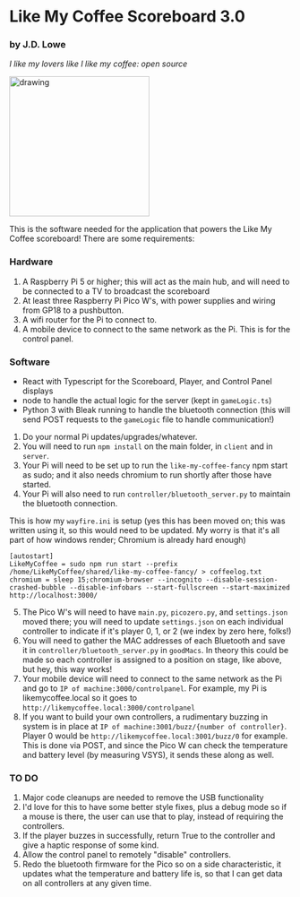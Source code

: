 # Like My Coffee Scoreboard 3.0

### by J.D. Lowe

_I like my lovers like I like my coffee: open source_

<img src="https://github.com/thejdlowe/like-my-coffee-scoreboard/assets/2357370/d96b879c-cc73-4bdd-8d4b-e44f2ba1b3a0" alt="drawing" width="250"/>

This is the software needed for the application that powers the Like My Coffee scoreboard! There are some requirements:

### Hardware

1. A Raspberry Pi 5 or higher; this will act as the main hub, and will need to be connected to a TV to broadcast the scoreboard
2. At least three Raspberry Pi Pico W's, with power supplies and wiring from GP18 to a pushbutton.
3. A wifi router for the Pi to connect to.
4. A mobile device to connect to the same network as the Pi. This is for the control panel.

### Software

* React with Typescript for the Scoreboard, Player, and Control Panel displays
* node to handle the actual logic for the server (kept in `gameLogic.ts`)
* Python 3 with Bleak running to handle the bluetooth connection (this will send POST requests to the `gameLogic` file to handle communication!)

1. Do your normal Pi updates/upgrades/whatever.
2. You will need to run `npm install` on the main folder, in `client` and in `server`.
3. Your Pi will need to be set up to run the `like-my-coffee-fancy` npm start as sudo; and it also needs chromium to run shortly after those have started.
4. Your Pi will also need to run `controller/bluetooth_server.py` to maintain the bluetooth connection.

This is how my `wayfire.ini` is setup (yes this has been moved on; this was written using it, so this would need to be updated. My worry is that it's all part of how windows render; Chromium is already hard enough)

```
[autostart]
LikeMyCoffee = sudo npm run start --prefix /home/LikeMyCoffee/shared/like-my-coffee-fancy/ > coffeelog.txt
chromium = sleep 15;chromium-browser --incognito --disable-session-crashed-bubble --disable-infobars --start-fullscreen --start-maximized http://localhost:3000/
```

5. The Pico W's will need to have `main.py`, `picozero.py`, and `settings.json` moved there; you will need to update `settings.json` on each individual controller to indicate if it's player 0, 1, or 2 (we index by zero here, folks!)
6. You will need to gather the MAC addresses of each Bluetooth and save it in `controller/bluetooth_server.py` in `goodMacs`. In theory this could be made so each controller is assigned to a position on stage, like above, but hey, this way works!
7. Your mobile device will need to connect to the same network as the Pi and go to `IP of machine:3000/controlpanel`. For example, my Pi is likemycoffee.local so it goes to `http://likemycoffee.local:3000/controlpanel`
8. If you want to build your own controllers, a rudimentary buzzing in system is in place at `IP of machine:3001/buzz/{number of controller}`. Player 0 would be `http://likemycoffee.local:3001/buzz/0` for example. This is done via POST, and since the Pico W can check the temperature and battery level (by measuring VSYS), it sends these along as well.

### TO DO

1. Major code cleanups are needed to remove the USB functionality
2. I'd love for this to have some better style fixes, plus a debug mode so if a mouse is there, the user can use that to play, instead of requiring the controllers.
3. If the player buzzes in successfully, return True to the controller and give a haptic response of some kind.
4. Allow the control panel to remotely "disable" controllers.
5. Redo the bluetooth firmware for the Pico so on a side characteristic, it updates what the temperature and battery life is, so that I can get data on all controllers at any given time.
